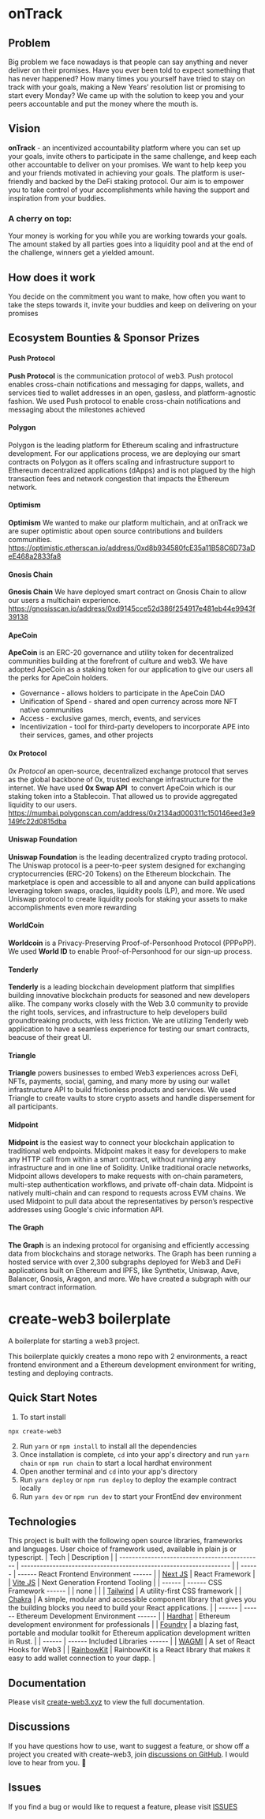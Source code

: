 # onTrack
## Problem

Big problem we face nowadays is that people can say anything and never deliver on their promises. Have you ever been told to expect something that has never happened? How many times you yourself have tried to stay on track with your goals, making a New Years’ resolution list or promising to start every Monday?  We came up with the solution to keep you and your peers accountable and put the money where the mouth is. 

## Vision
 **onTrack** - an incentivized accountability platform where you can set up your goals, invite others to participate in the same challenge, and keep each other accountable to deliver on your promises. 
We want to help keep you and your friends motivated in achieving your goals. The platform is user-friendly and backed by the DeFi staking protocol. Our aim is to empower you to take control of your accomplishments while having the support and inspiration from your buddies.
### A cherry on top: 
Your money is working for you while you are working towards your goals. The amount staked by all parties goes into a liquidity pool and at the end of the challenge, winners get a yielded amount. 

## How does it work
You decide on the commitment you want to make, how often you want to take the steps towards it, invite your buddies and keep on delivering on your promises


## Ecosystem Bounties & Sponsor Prizes

#### Push Protocol
**Push Protocol** is the communication protocol of web3. Push protocol enables cross-chain notifications and messaging for dapps, wallets, and services tied to wallet addresses in an open, gasless, and platform-agnostic fashion. We used Push protocol to enable cross-chain notifications and messaging about the milestones achieved

#### Polygon 
Polygon is the leading platform for Ethereum scaling and infrastructure development.
For our applications process, we are deploying our smart contracts on Polygon as it offers scaling and infrastructure support to Ethereum decentralized applications (dApps) and is not plagued by the high transaction fees and network congestion that impacts the Ethereum network.

#### Optimism
**Optimism** We wanted to make our platform multichain, and at onTrack we are super optimistic about open source contributions and builders communities.
https://optimistic.etherscan.io/address/0xd8b934580fcE35a11B58C6D73aDeE468a2833fa8

#### Gnosis Chain
**Gnosis Chain** We have deployed smart contract on Gnosis Chain to allow our users a multichain experience.
https://gnosisscan.io/address/0xd9145cce52d386f254917e481eb44e9943f39138

#### ApeCoin
**ApeCoin** is an ERC-20 governance and utility token for decentralized communities building at the forefront of culture and web3. We have adopted ApeCoin as a staking token for our application  to give our users all the perks for ApeCoin holders.
- Governance - allows holders to participate in the ApeCoin DAO
- Unification of Spend - shared and open currency across more NFT native communities
- Access - exclusive games, merch, events, and services
- Incentivization - tool for third-party developers to incorporate APE into their services, games, and other projects

#### 0x Protocol
*0x Protocol* an open-source, decentralized exchange protocol that serves as the global backbone of 0x, trusted exchange infrastructure for the internet. 
We have used **0x Swap API**  to convert ApeCoin which is our staking token into a Stablecoin. That allowed us to provide aggregated liquidity to our users. https://mumbai.polygonscan.com/address/0x2134ad000311c150146eed3e9149fc22d0815dba

#### Uniswap Foundation
**Uniswap Foundation** is the leading decentralized crypto trading protocol. The Uniswap protocol is a peer-to-peer system designed for exchanging cryptocurrencies (ERC-20 Tokens) on the Ethereum blockchain. The marketplace is open and accessible to all and anyone can build applications leveraging token swaps, oracles, liquidity pools (LP), and more. We used Uniswap protocol to create liquidity pools for staking your assets to make accomplishments even more rewarding

#### WorldCoin
**Worldcoin** is a Privacy-Preserving Proof-of-Personhood Protocol (PPPoPP).  We used **World ID** to enable Proof-of-Personhood for our sign-up process.

#### Tenderly
**Tenderly** is a leading blockchain development platform that simplifies building innovative blockchain products for seasoned and new developers alike. The company works closely with the Web 3.0 community to provide the right tools, services, and infrastructure to help developers build groundbreaking products, with less friction. We are utilizing Tenderly web application to have a seamless experience for testing our smart contracts, beacuse of their great UI.

#### Triangle
**Triangle** powers businesses to embed Web3 experiences across DeFi, NFTs, payments, social, gaming, and many more by using our wallet infrastructure API to build frictionless products and services. We used Triangle to create vaults to store crypto assets and handle dispersement for all participants.

#### Midpoint
**Midpoint** is the easiest way to connect your blockchain application to traditional web endpoints.
Midpoint makes it easy for developers to make any HTTP call from within a smart contract, without running any infrastructure and in one line of Solidity. Unlike traditional oracle networks, Midpoint allows developers to make requests with on-chain parameters, multi-step authentication workflows, and private off-chain data. Midpoint is natively multi-chain and can respond to requests across EVM chains.
We used Midpoint to pull data about the representatives by person’s respective addresses using Google's civic information API.

#### The Graph
**The Graph** is an indexing protocol for organising and efficiently accessing data from blockchains and storage networks. The Graph has been running a hosted service with over 2,300 subgraphs deployed for Web3 and DeFi applications built on Ethereum and IPFS, like Synthetix, Uniswap, Aave, Balancer, Gnosis, Aragon, and more. We have created a subgraph with our smart contract information. 


# create-web3 boilerplate

A boilerplate for starting a web3 project.

This boilerplate quickly creates a mono repo with 2 environments, a react frontend environment and a Ethereum development environment for writing, testing and deploying contracts.

## Quick Start Notes

1.  To start install

```bash
npx create-web3
```

2.  Run `yarn` or `npm install` to install all the dependencies
3.  Once installation is complete, `cd` into your app's directory and run `yarn chain` or `npm run chain` to start a local hardhat environment
4.  Open another terminal and `cd` into your app's directory
5.  Run `yarn deploy` or `npm run deploy` to deploy the example contract locally
6.  Run `yarn dev` or `npm run dev` to start your FrontEnd dev environment

## Technologies

This project is built with the following open source libraries, frameworks and languages. User choice of framework used, available in plain js or typescript.
| Tech | Description |
| --------------------------------------------- | ------------------------------------------------------------------ |
| ------ | ------ React Frontend Environment ------ |
| [Next JS](https://nextjs.org/) | React Framework |
| [Vite JS](https://vitejs.dev/) | Next Generation Frontend Tooling |
| ------ | ------ CSS Framework ------ |
| none | |
| [Tailwind](https://tailwindcss.com/) | A utility-first CSS framework |
| [Chakra](https://chakra-ui.com/) | A simple, modular and accessible component library that gives you the building blocks you need to build your React applications. |
| ------ | ------ Ethereum Development Environment ------ |
| [Hardhat](https://hardhat.org/) | Ethereum development environment for professionals |
| [Foundry](https://getfoundry.sh/) | a blazing fast, portable and modular toolkit for Ethereum application development written in Rust. |
| ------ | ------ Included Libraries ------ |
| [WAGMI](https://wagmi.sh/) | A set of React Hooks for Web3 |
| [RainbowKit](https://www.rainbowkit.com/docs/introduction) | RainbowKit is a React library that makes it easy to add wallet connection to your dapp. |

## Documentation

Please visit [create-web3.xyz](https://create-web3.xyz) to view the full documentation.

## Discussions

If you have questions how to use, want to suggest a feature, or show off a project you created with create-web3, join [discussions on GitHub](https://github.com/e-roy/create-web3/discussions). I would love to hear from you. 🙂

## Issues

If you find a bug or would like to request a feature, please visit [ISSUES](https://github.com/e-roy/create-web3/issues)
